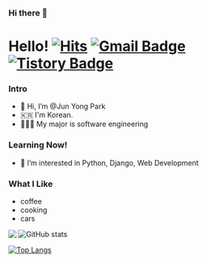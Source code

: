 ### Hi there 👋

# Hello! [![Hits](https://hits.seeyoufarm.com/api/count/incr/badge.svg?url=https%3A%2F%2Fgithub.com%2Fhaesoo9410&count_bg=%23EB8B10&title_bg=%23684327&icon=&icon_color=%23E7E7E7&title=VISIT&edge_flat=false)](https://github.com/ezenjun) [![Gmail Badge](https://img.shields.io/badge/Gmail-D14836?style=flat&logo=Gmail&logoColor=white)](mailto:ezenjun07@gmail.com) [![Tistory Badge](https://img.shields.io/badge/Tech%20Blog-555263?style=flat&logoColor=white)](https://ezenjun.tistory.com/)

### Intro
- 👋  Hi, I’m @Jun Yong Park
-  🇰🇷 I'm Korean.
-  👨🏻‍🎓 My major is software engineering

### Learning Now!
- 👀 I’m interested in Python, Django, Web Development

### What I Like
- coffee
- cooking
- cars

![GitHub stats](https://github-readme-stats.vercel.app/api?username=ezenjun&show_icons=true&theme=tokyonight&card_width=50)
<img align='left' src="http://mazassumnida.wtf/api/v2/generate_badge?boj=enlqn1010">

[![Top Langs](https://github-readme-stats.vercel.app/api/top-langs/?username=ezenjun&layout=compact)](https://github.com/ezenjun/github-readme-stats)
